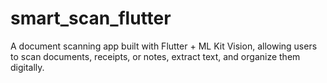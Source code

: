 # smart_scan_flutter
A document scanning app built with Flutter + ML Kit Vision, allowing users to scan documents, receipts, or notes, extract text, and organize them digitally.
